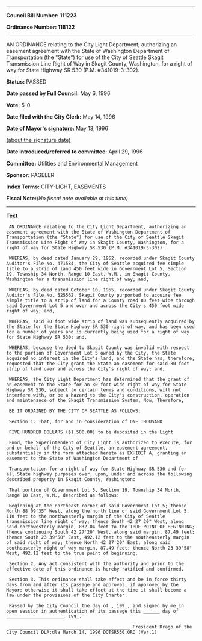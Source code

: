 

********

**Council Bill Number: 111223**
   
**Ordinance Number: 118122**
********

 AN ORDINANCE relating to the City Light Department; authorizing an easement agreement with the State of Washington Department of Transportation (the "State") for use of the City of Seattle Skagit Transmission Line Right of Way in Skagit County, Washington, for a right of way for State Highway SR 530 (P.M. #341019-3-302).

**Status:** PASSED
   
**Date passed by Full Council:** May 6, 1996
   
**Vote:** 5-0
   
**Date filed with the City Clerk:** May 14, 1996
   
**Date of Mayor's signature:** May 13, 1996
   
[(about the signature date)](/~public/approvaldate.htm)
   
   
   
**Date introduced/referred to committee:** April 29, 1996
   
**Committee:** Utilities and Environmental Management
   
**Sponsor:** PAGELER
   
   
**Index Terms:** CITY-LIGHT, EASEMENTS

**Fiscal Note:**_(No fiscal note available at this time)_

********

**Text**
   
```
 AN ORDINANCE relating to the City Light Department, authorizing an easement agreement with the State of Washington Department of Transportation (the "State") for use of the City of Seattle Skagit Transmission Line Right of Way in Skagit County, Washington, for a right of way for State Highway SR 530 (P.M. #341019-3-302).

 WHEREAS, by deed dated January 29, 1952, recorded under Skagit County Auditor's File No. 471584, the City of Seattle acquired fee simple title to a strip of land 450 feet wide in Government Lot 5, Section 19, Township 34 North, Range 10 East, W.M., in Skagit County, Washington for a transmission line right of way; and,

 WHEREAS, by deed dated October 10, 1955, recorded under Skagit County Auditor's File No. 525562, Skagit County purported to acquire fee simple title to a strip of land for a County road 80 feet wide through said Government Lot 5 and over and across the City's 450 foot wide right of way; and,

 WHEREAS, said 80 foot wide strip of land was subsequently acquired by the State for the State Highway SR 530 right of way, and has been used for a number of years and is currently being used for a right of way for State Highway SR 530; and,

 WHEREAS, because the deed to Skagit County was invalid with respect to the portion of Government Lot 5 owned by the City, the State acquired no interest in the City's land, and the State has, therefore, requested that the City grant the State an easement for said 80 foot strip of land over and across the City's right of way; and,

 WHEREAS, the City Light Department has determined that the grant of an easement to the State for an 80 foot wide right of way for State Highway SR 530, subject to certain terms and conditions, will not interfere with, or be a hazard to the City's construction, operation and maintenance of the Skagit Transmission System; Now, Therefore,

 BE IT ORDAINED BY THE CITY OF SEATTLE AS FOLLOWS:

 Section 1. That, for and in consideration of ONE THOUSAND

 FIVE HUNDRED DOLLARS ($1,500.00) to be deposited in the Light

 Fund, the Superintendent of City Light is authorized to execute, for and on behalf of the City of Seattle, an easement agreement, substantially in the form attached hereto as EXHIBIT A, granting an easement to the State of Washington Department of

 Transportation for a right of way for State Highway SR 530 and for all State highway purposes over, upon, under and across the following described property in Skagit County, Washington:

 That portion of Government Lot 5, Section 19, Township 34 North, Range 10 East, W.M., described as follows:

 Beginning at the northeast corner of said Government Lot 5; thence North 88 09'35" West, along the north line of said Government Lot 5, 110 feet to the northwesterly margin of the City of Seattle transmission line right of way; thence South 42 27'20" West, along said northwesterly margin, 832.04 feet to the TRUE POINT OF BEGINNING; thence continuing South 42 27'20" West, along said margin, 87.49 feet; thence South 23 39'58" East, 492.12 feet to the southeasterly margin of said right of way; thence North 42 27'20" East, along said southeasterly right of way margin, 87.49 feet; thence North 23 39'58" West, 492.12 feet to the true point of beginning.

 Section 2. Any act consistent with the authority and prior to the effective date of this ordinance is hereby ratified and confirmed.

 Section 3. This ordinance shall take effect and be in force thirty days from and after its passage and approval, if approved by the Mayor; otherwise it shall take effect at the time it shall become a law under the provisions of the City Charter.

 Passed by the City Council the day of , 199_, and signed by me in open session in authentication of its passage this ______ day of _____________________, 199_.

 _____________________________________________ President Drago of the City Council DLA:dla March 14, 1996 DOTSR530.ORD (Ver.1)

```
